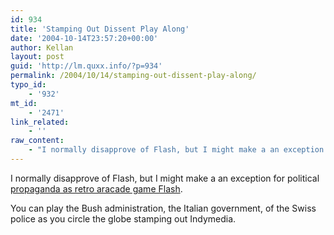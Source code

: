 ```yaml
---
id: 934
title: 'Stamping Out Dissent Play Along'
date: '2004-10-14T23:57:20+00:00'
author: Kellan
layout: post
guid: 'http://lm.quxx.info/?p=934'
permalink: /2004/10/14/stamping-out-dissent-play-along/
typo_id:
    - '932'
mt_id:
    - '2471'
link_related:
    - ''
raw_content:
    - "I normally disapprove of Flash, but I might make a an exception for political <a href=\\\"http://www.molleindustria.it/#\\\">propaganda as retro aracade game Flash</a>.\n\nYou can play the Bush administration, the Italian government, of the Swiss police as you circle the globe stamping out Indymedia."
---
```


I normally disapprove of Flash, but I might make a an exception for political [propaganda as retro aracade game Flash](http://www.molleindustria.it/#).

You can play the Bush administration, the Italian government, of the Swiss police as you circle the globe stamping out Indymedia.